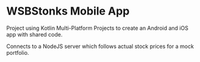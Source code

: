 # WSBStonks Mobile App

Project using Kotlin Multi-Platform Projects to create an Android and iOS app with shared code.

Connects to a NodeJS server which follows actual stock prices for a mock portfolio.
